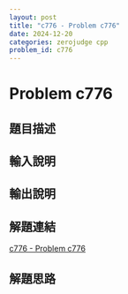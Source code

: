 ```yaml
---
layout: post
title: "c776 - Problem c776"
date: 2024-12-20
categories: zerojudge cpp
problem_id: c776
---
```


# Problem c776

## 題目描述



## 輸入說明



## 輸出說明



## 解題連結

[c776 - Problem c776](https://zerojudge.tw/ShowProblem?problemid=c776)

## 解題思路


